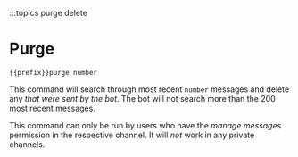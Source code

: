 :::topics purge delete

# Purge

`{{prefix}}purge number`

This command will search through most recent `number` messages and delete any *that were sent by the bot*. The bot will not search more than the 200 most recent messages.

This command can only be run by users who have the *manage messages* permission in the respective channel. It will *not* work in any private channels.